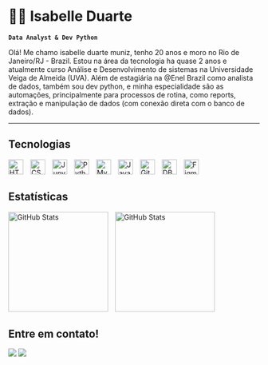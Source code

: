 # 👩‍💻 Isabelle Duarte
**`Data Analyst & Dev Python`**

Olá! Me chamo isabelle duarte muniz, tenho 20 anos e moro no Rio de Janeiro/RJ - Brazil. Estou na área da tecnologia ha quase 2 anos e atualmente curso Análise e Desenvolvimento de sistemas na Universidade Veiga de Almeida (UVA). Além de estagiária na @Enel Brazil como analista de dados, também sou dev python, e minha especialidade são as automações, principalmente para processos de rotina, como reports, extração e manipulação de dados (com conexão direta com o banco de dados).
<hr>

## Tecnologias
<img
  aling="left"
  alt="HTML5"
  width="30px"
  style="padding-right: 10px;"
  src="https://cdn.jsdelivr.net/gh/devicons/devicon@latest/icons/html5/html5-original.svg"
/>
<img
  aling="left"
  alt="CSS3"
  width="30px"
  style="padding-right: 10px;"
  src="https://cdn.jsdelivr.net/gh/devicons/devicon@latest/icons/css3/css3-original.svg" 
/>
<img
  aling="left"
  alt="Jupyter"
  width="30px"
  style="padding-right: 10px;"
  src="https://cdn.jsdelivr.net/gh/devicons/devicon@latest/icons/jupyter/jupyter-original-wordmark.svg" 
/>
<img
  aling="left"
  alt="Python"
  width="30px"
  style="padding-right: 10px;"
  src="https://cdn.jsdelivr.net/gh/devicons/devicon@latest/icons/python/python-original.svg" 
/>
<img
  aling="left"
  alt="MySQL"
  width="30px"
  style="padding-right: 10px;"
  src="https://cdn.jsdelivr.net/gh/devicons/devicon@latest/icons/mysql/mysql-original-wordmark.svg" 
/>
<img
  aling="left"
  alt="Javascript"
  width="30px"
  style="padding-right: 10px;"
  src="https://cdn.jsdelivr.net/gh/devicons/devicon@latest/icons/javascript/javascript-original.svg" 
/>
<img
  aling="left"
  alt="Git"
  width="30px"
  style="padding-right: 10px;"
  src="https://cdn.jsdelivr.net/gh/devicons/devicon@latest/icons/git/git-original.svg"
/>
<img 
  aling="left"
  alt="DBeaver"
  width="30px"
  style="padding-right: 10px;"
  src="https://cdn.jsdelivr.net/gh/devicons/devicon@latest/icons/dbeaver/dbeaver-original.svg"
/>
<img
  aling="left"
  alt="Figma"
  width="30px"
  style="padding-right: 10px;"
  src="https://cdn.jsdelivr.net/gh/devicons/devicon@latest/icons/figma/figma-original.svg" 
/>

## Estatísticas
<img
  aling="left"
  alt="GitHub Stats"
  height="200"
  style="padding-right: 10px;"
  src="https://github-readme-stats.vercel.app/api?username=Isabelle-Duarte&show_icons=true&theme=radical&include_all_commits=true" 
/>
<img
  aling="left"
  alt="GitHub Stats"
  height="200"
  style="padding-right: 10px;"
  src="https://github-readme-stats.vercel.app/api/top-langs/?username=Isabelle-Duarte&theme=radical&include_all_commits=true&custom_title=Technologies" 
/>

## Entre em contato!
<a href="isabelled.muniz@gmail.com"><img src="https://img.shields.io/badge/Gmail-D14836?style=for-the-badge&logo=gmail&logoColor=white"></a>
<a href="www.linkedin.com/in/isabelledm"><img src="https://img.shields.io/badge/LinkedIn-0077B5?style=for-the-badge&logo=linkedin&logoColor=white"></a>

